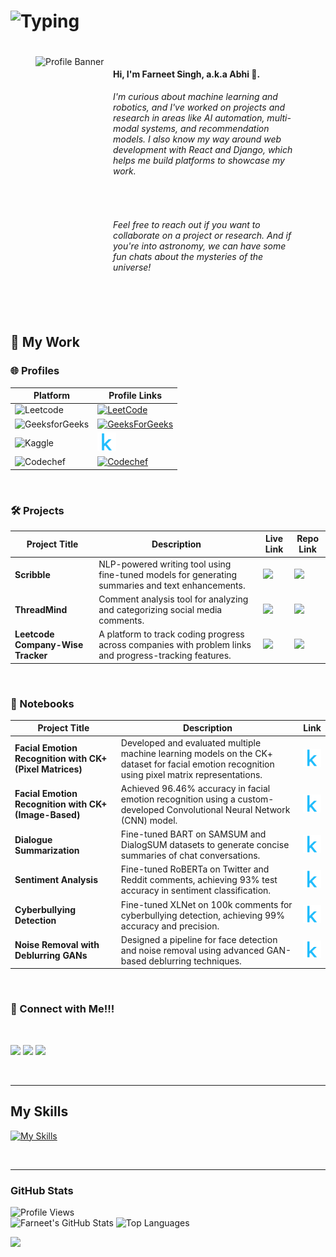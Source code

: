 # ![Typing](https://readme-typing-svg.demolab.com?font=Fira+Code&weight=500&size=26&pause=1000&color=FFCC00&center=true&vCenter=true&width=550&lines=The+Force+will+be+with+you%2C+always.)

<div style="display: flex; flex-wrap: wrap; padding: 20px;">
  <img width="100%" height="auto" src="star-wars-gif-1.gif" alt="Profile Banner" style="margin-left: 20px; margin-bottom: 10px; flex: 1;">
  <div style="flex: 1; min-width: 300px; padding-right: 20px;">
      <h4>Hi, I'm Farneet Singh, a.k.a Abhi 👋.</h4>
      <h6>I'm curious about machine learning and robotics, and I've worked on projects and research in areas like AI automation, multi-modal systems, and recommendation models. I also know my way around web development with React and Django, which helps me build platforms to showcase my work.</h6>
      <br>
      <h6>Feel free to reach out if you want to collaborate on a project or research. And if you're into astronomy, we can have some fun chats about the mysteries of the universe!</h6>
  </div>
</div>


<br>

## 🚀 My Work

### 🌐 Profiles

| Platform | Profile Links |
|----------|---------------|
| ![Leetcode](https://img.shields.io/badge/Leetcode-%231D4350.svg?style=for-the-badge&logo=leetcode&logoColor=yellow)  | [<img src="https://upload.wikimedia.org/wikipedia/commons/8/8e/LeetCode_Logo_1.png" alt="LeetCode" width="30"/>](https://leetcode.com/u/farneetsinghabhi/) |
| ![GeeksforGeeks](https://img.shields.io/badge/GeeksforGeeks-%2300C853.svg?style=for-the-badge&logo=geeksforgeeks&logoColor=white) | [<img src="https://cdn-1.webcatalog.io/catalog/geeksforgeeks/geeksforgeeks-icon-filled-256.png?v=1714774463254" alt="GeeksForGeeks" width="30"/>](https://www.geeksforgeeks.org/user/farneetsinghabhi/) |
| ![Kaggle](https://img.shields.io/badge/Kaggle-%2306B6D4.svg?style=for-the-badge&logo=kaggle&logoColor=black)        | [<img src="kaggle-logo-new.png" alt="Kaggle" width="30"/>](https://www.kaggle.com/farneetsingh24) |
| ![Codechef](https://img.shields.io/badge/CodeChef-%230DB7ED.svg?style=for-the-badge&logo=codechef&logoColor=black) | [<img src="https://img.icons8.com/bubbles/512/codechef.png" alt="Codechef" width="30"/>](https://www.codechef.com/users/farneetsingh) |

<br>

### 🛠️ Projects

| Project Title | Description | Live Link | Repo Link |
|---------------|-------------|-----------|-----------|
| **Scribble** | NLP-powered writing tool using fine-tuned models for generating summaries and text enhancements. | [![](https://skillicons.dev/icons?i=react)](https://scribble-farneet.vercel.app/) | [![](https://skillicons.dev/icons?i=github)](https://github.com/farneet24/Scribble) |
| **ThreadMind** | Comment analysis tool for analyzing and categorizing social media comments. | [![](https://skillicons.dev/icons?i=react)](https://thread-mind.vercel.app/) | [![](https://skillicons.dev/icons?i=github)](https://github.com/farneet24/ThreadMind) |
| **Leetcode Company-Wise Tracker** | A platform to track coding progress across companies with problem links and progress-tracking features. | [![](https://skillicons.dev/icons?i=react)](https://company-wise-leetcode-farneet.netlify.app/) | [![](https://skillicons.dev/icons?i=github)](https://github.com/farneet24/Leetcode-Company-Wise-Questions-Website) |

<br>

### 📓 Notebooks

| **Project Title** | **Description** | **Link** |
|------------------|-----------------|----------|
| **Facial Emotion Recognition with CK+ (Pixel Matrices)** | Developed and evaluated multiple machine learning models on the CK+ dataset for facial emotion recognition using pixel matrix representations. | [<img src="kaggle-logo-new.png" alt="Kaggle" width="30"/>](https://www.kaggle.com/code/farneetsingh24/ck-pixel-facial-emotion-recognition) |
| **Facial Emotion Recognition with CK+ (Image-Based)** | Achieved 96.46% accuracy in facial emotion recognition using a custom-developed Convolutional Neural Network (CNN) model. | [<img src="kaggle-logo-new.png" alt="Kaggle" width="30"/>](https://www.kaggle.com/code/farneetsingh24/ck-facial-emotion-recognition-96-46-accuracy) |
| **Dialogue Summarization** | Fine-tuned BART on SAMSUM and DialogSUM datasets to generate concise summaries of chat conversations. | [<img src="kaggle-logo-new.png" alt="Kaggle" width="30"/>](https://www.kaggle.com/code/farneetsingh24/fine-tuned-bart-for-dialogue-summary) |
| **Sentiment Analysis** | Fine-tuned RoBERTa on Twitter and Reddit comments, achieving 93% test accuracy in sentiment classification. | [<img src="kaggle-logo-new.png" alt="Kaggle" width="30"/>](https://www.kaggle.com/code/farneetsingh24/sentiment-analysis-93-6-test-accuracy) |
| **Cyberbullying Detection** | Fine-tuned XLNet on 100k comments for cyberbullying detection, achieving 99% accuracy and precision. | [<img src="kaggle-logo-new.png" alt="Kaggle" width="30"/>](https://www.kaggle.com/code/farneetsingh24/cyberbullying-classification-fine-tuning-xlnet) |
| **Noise Removal with Deblurring GANs** | Designed a pipeline for face detection and noise removal using advanced GAN-based deblurring techniques. | [<img src="kaggle-logo-new.png" alt="Kaggle" width="30"/>](https://www.kaggle.com/code/farneetsingh24/noise-removal-gans-pipeline) |

<br>

### 💼 Connect with Me!!!

<br>

<div>
  
[![](https://skillicons.dev/icons?i=linkedin)](https://www.linkedin.com/in/farneet-singh-6b155b208/)
[![](https://skillicons.dev/icons?i=github)](https://github.com/farneet24)
[![](https://skillicons.dev/icons?i=webflow)](https://farneet-singh.webflow.io/)

</div>

<br>

---

## My Skills
[![My Skills](https://skillicons.dev/icons?i=python,c,cpp,js,pytorch,tensorflow,react,django,nextjs,postgres,r,sklearn,mysql,flask,gcp,aws,opencv,selenium,docker,git,bootstrap,arduino,raspberrypi)](https://skillicons.dev)

<br>

---

### GitHub Stats
![Profile Views](https://komarev.com/ghpvc/?username=farneet24&label=Profile%20views&color=0e75b6&style=for-the-badge)
<br>
![Farneet's GitHub Stats](https://github-readme-stats.vercel.app/api?username=farneet24&show_icons=true&theme=radical)
![Top Languages](https://github-readme-stats.vercel.app/api/top-langs/?username=farneet24&layout=compact&theme=radical&hide=jupyter%20notebook)

![](https://raw.githubusercontent.com/mayhemantt/mayhemantt/Update/svg/Bottom.svg)

